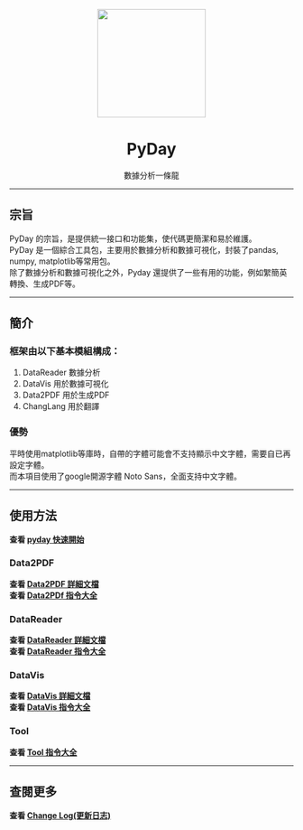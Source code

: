 <p align="center">
    <img width="192px" src="./doc/Logo/AnsonLogo01.png" >
</p>
<h1 align="center"><b>PyDay</b></h1>

<p align="center">數據分析一條龍</p>
<p align="center"></p>

---

## 宗旨
PyDay 的宗旨，是提供統一接口和功能集，使代碼更簡潔和易於維護。  
PyDay 是一個綜合工具包，主要用於數據分析和數據可視化，封裝了pandas, numpy, matplotlib等常用包。  
除了數據分析和數據可視化之外，Pyday 還提供了一些有用的功能，例如䌓簡英轉換、生成PDF等。  

---

## 簡介
### 框架由以下基本模組構成：
1. DataReader 數據分析
2. DataVis 用於數據可視化
3. Data2PDF 用於生成PDF
4. ChangLang 用於翻譯
<!-- Machine Learning 機器學習 -->

### 優勢
平時使用matplotlib等庫時，自帶的字體可能會不支持顯示中文字體，需要自已再設定字體。  
而本項目使用了google開源字體 Noto Sans，全面支持中文字體。

---

## 使用方法
**查看 [pyday 快速開始](doc/documentation/guide_tc.md)**

### Data2PDF
**查看 [Data2PDF 詳細文檔](doc/documentation/Data2PDF/Data2PDF.md)**  
**查看 [Data2PDf 指令大全](doc/documentation/Data2PDF/Data2PDF_ALL.md)**

### DataReader
**查看 [DataReader 詳細文檔](doc/documentation/DataReader/DataReader.md)**  
**查看 [DataReader 指令大全](doc/documentation/DataReader/DataReader_ALL.md)**

### DataVis
**查看 [DataVis 詳細文檔](doc/documentation/DataVis/DataVis.md)**  
**查看 [DataVis 指令大全](doc/documentation/DataVis/DataVis_ALL.md)**

### Tool
<!-- **查看 [dirTree](doc/documentation/Tool/dirTree.md)** -->
<!-- **查看 [unzip](doc/documentation/Tool/)** -->
**查看 [Tool 指令大全](doc/documentation/Tool/Tool_ALL.md)**

---

## 查閱更多
**查看 [Change Log(更新日志)](doc/changelog.md)**